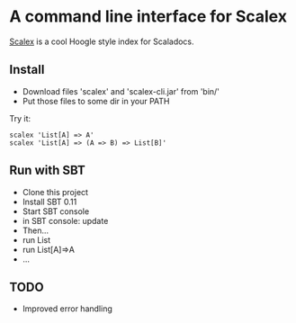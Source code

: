 A command line interface for Scalex
===================================

[Scalex](http://scalex.org) is a cool Hoogle style index for Scaladocs.

Install
-------

* Download files 'scalex' and 'scalex-cli.jar' from 'bin/'
* Put those files to some dir in your PATH

Try it:

    scalex 'List[A] => A'
    scalex 'List[A] => (A => B) => List[B]'

Run with SBT
------------

* Clone this project
* Install SBT 0.11
* Start SBT console
* in SBT console: update
* Then...
* run List
* run List[A]=>A
* ...

TODO
----

* Improved error handling
